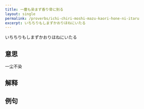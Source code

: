 ```yaml
---
title: 一塵も染まず香り骨に到る
layout: single
permalink: /proverbs/ichi-chiri-moshi-mazu-kaori-hone-ni-itaru
excerpt: いちちりもしまずかおりほねにいたる
---
```


いちちりもしまずかおりほねにいたる

## 意思

一尘不染

## 解释

## 例句

